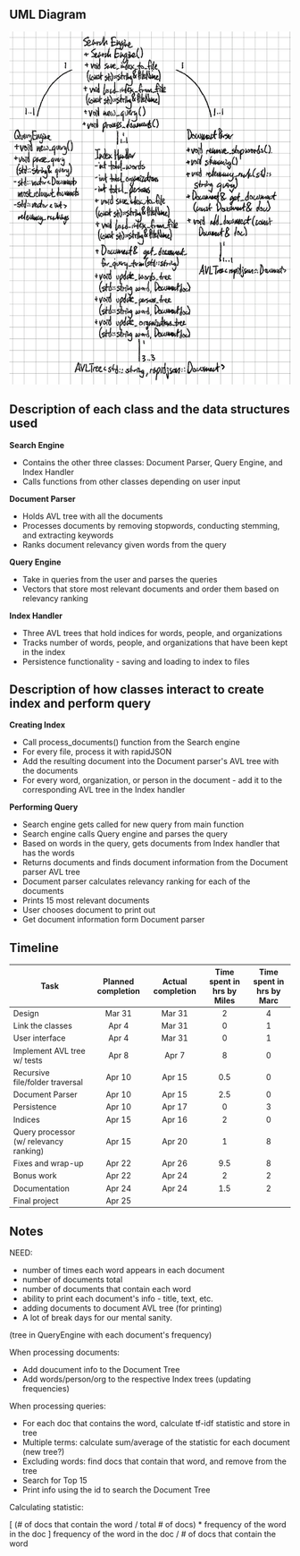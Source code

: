 ## UML Diagram

![UML Class Diagram](UML.png)

## Description of each class and the data structures used 

**Search Engine** 
- Contains the other three classes: Document Parser, Query Engine, and Index Handler
- Calls functions from other classes depending on user input  

**Document Parser** 
- Holds AVL tree with all the documents
- Processes documents by removing stopwords, conducting stemming, and extracting keywords  
- Ranks document relevancy given words from the query  

**Query Engine**
- Take in queries from the user and parses the queries
- Vectors that store most relevant documents and order them based on relevancy ranking   

**Index Handler**
- Three AVL trees that hold indices for words, people, and organizations 
- Tracks number of words, people, and organizations that have been kept in the index 
- Persistence functionality - saving and loading to index to files 

## Description of how classes interact to create index and perform query

**Creating Index**
- Call process_documents() function from the Search engine
- For every file, process it with rapidJSON 
- Add the resulting document into the Document parser's AVL tree with the documents
- For every word, organization, or person in the document - add it to the corresponding AVL tree in the Index handler 

**Performing Query**
- Search engine gets called for new query from main function
- Search engine calls Query engine and parses the query 
- Based on words in the query, gets documents from Index handler that has the words 
- Returns documents and finds document information from the Document parser AVL tree 
- Document parser calculates relevancy ranking for each of the documents 
- Prints 15 most relevant documents
- User chooses document to print out 
- Get document information form Document parser 

 
## Timeline

| Task                      | Planned completion | Actual completion | Time spent in hrs by Miles | Time spent in hrs by Marc |
| -----------------         | :-----------------:| :---------------: | :------------------------: | :-----------------------: |
| Design                    | Mar 31              | Mar 31             | 2                        | 4                         |
| Link the classes           | Apr 4        | Mar 31                       | 0 | 1
| User interface                | Apr 4      |    Mar 31                    | 0 | 1
| Implement AVL tree w/ tests     |Apr 8      | Apr 7              | 8 | 0
| Recursive file/folder traversal | Apr 10  |Apr 15 | 0.5|0
| Document Parser           | Apr 10 |Apr 15|2.5|0
| Persistence            |Apr 10  | Apr 17 | 0 | 3
| Indices                     |Apr 15  |Apr 16|2| 0
| Query processor (w/ relevancy ranking)          |Apr 15  | Apr 20 | 1 | 8
| Fixes and wrap-up           |Apr 22  | Apr 26 | 9.5|8
| Bonus work                  |Apr 22  | Apr 24 | 2 |2
| Documentation    |Apr 24  |   Apr 24    |      1.5  |2
| Final project     | Apr 25|    |     | 




## Notes 
NEED:
- number of times each word appears in each document
- number of documents total 
- number of documents that contain each word 
- ability to print each document's info - title, text, etc.
- adding documents to document AVL tree (for printing)
- A lot of break days for our mental sanity.

(tree in QueryEngine with each document's frequency)


When processing documents:
- Add doucument info to the Document Tree
- Add words/person/org to the respective Index trees (updating frequencies)

When processing queries:
- For each doc that contains the word, calculate tf-idf statistic and store in tree
- Multiple terms: calculate sum/average of the statistic for each document (new tree?)
- Excluding words: find docs that contain that word, and remove from the tree 
- Search for Top 15 
- Print info using the id to search the Document Tree


Calculating statistic:

   [ (# of docs that contain the word / total # of docs) * frequency of the word in the doc ]
    frequency of the word in the doc / # of docs that contain the word
